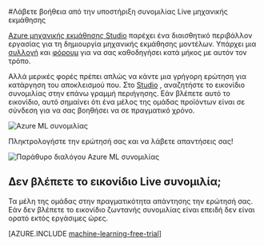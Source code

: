 <properties 
    pageTitle="Λάβετε βοήθεια από την υποστήριξη συνομιλίας Live μηχανικής εκμάθησης | Microsoft Azure" 
    description="Βοήθεια σε πραγματικό χρόνο για να μάθετε τον υπολογιστή στο cloud με τη δυνατότητα Live συνομιλία υποστήριξης." 
    services="machine-learning" 
    documentationCenter="" 
    authors="garyericson" 
    manager="opapel" 
    editor="cgronlun"/>
<tags 
    ms.service="machine-learning" 
    ms.workload="data-services" 
    ms.tgt_pltfrm="na" 
    ms.devlang="na" 
    ms.topic="article" 
    ms.date="09/29/2016" 
    ms.author="garye"/>
#<a name="get-help-from-machine-learning-live-chat-support"></a>Λάβετε βοήθεια από την υποστήριξη συνομιλίας Live μηχανικής εκμάθησης

[Azure μηχανικής εκμάθησης Studio](machine-learning-what-is-ml-studio.md) παρέχει ένα διαισθητικό περιβάλλον εργασίας για τη δημιουργία μηχανικής εκμάθησης μοντέλων. Υπάρχει μια [συλλογή](machine-learning-gallery-how-to-use-contribute-publish.md) και [φόρουμ](https://social.msdn.microsoft.com/forums/azure/home?forum=MachineLearning) για να σας καθοδηγήσει κατά μήκος με αυτόν τον τρόπο. 

Αλλά μερικές φορές πρέπει απλώς να κάντε μια γρήγορη ερώτηση για κατάργηση του αποκλεισμού που. Στο [Studio](machine-learning-what-is-ml-studio.md) , αναζητήστε το εικονίδιο συνομιλίας στην επάνω γραμμή περιήγησης.  Εάν βλέπετε αυτό το εικονίδιο, αυτό σημαίνει ότι ένα μέλος της ομάδας προϊόντων είναι σε σύνδεση για να σας βοηθήσει να σε πραγματικό χρόνο.

![Azure ML συνομιλίας](./media/machine-learning-live-chat/AzureMLChatNavBar.png)

Πληκτρολογήστε την ερώτησή σας και να λάβετε απαντήσεις σας!

![Παράθυρο διαλόγου Azure ML συνομιλίας](./media/machine-learning-live-chat/AzureMLChat.png)

## <a name="dont-see-the-live-chat-icon"></a>Δεν βλέπετε το εικονίδιο Live συνομιλία;
Τα μέλη της ομάδας στην πραγματικότητα απάντησης την ερώτησή σας. Εάν δεν βλέπετε το εικονίδιο ζωντανής συνομιλίας είναι επειδή δεν είναι ορατό εκτός εργάσιμες ώρες. 

[AZURE.INCLUDE [machine-learning-free-trial](../../includes/machine-learning-free-trial.md)] 

